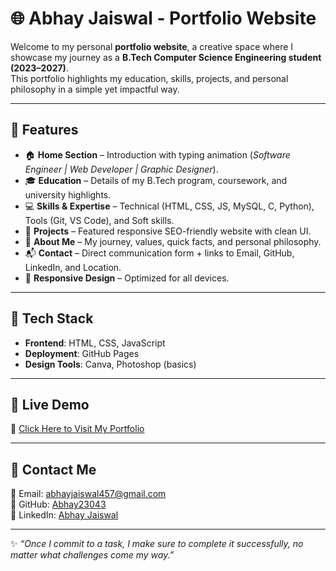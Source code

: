 # 🌐 Abhay Jaiswal - Portfolio Website  

Welcome to my personal **portfolio website**, a creative space where I showcase my journey as a **B.Tech Computer Science Engineering student (2023–2027)**.  
This portfolio highlights my education, skills, projects, and personal philosophy in a simple yet impactful way.  

---

## 🔹 Features  
- 🏠 **Home Section** – Introduction with typing animation (*Software Engineer | Web Developer | Graphic Designer*).  
- 🎓 **Education** – Details of my B.Tech program, coursework, and university highlights.  
- 💻 **Skills & Expertise** – Technical (HTML, CSS, JS, MySQL, C, Python), Tools (Git, VS Code), and Soft skills.  
- 📂 **Projects** – Featured responsive SEO-friendly website with clean UI.  
- 👤 **About Me** – My journey, values, quick facts, and personal philosophy.  
- 📬 **Contact** – Direct communication form + links to Email, GitHub, LinkedIn, and Location.  
- 📱 **Responsive Design** – Optimized for all devices.  

---

## 🔹 Tech Stack  
- **Frontend**: HTML, CSS, JavaScript  
- **Deployment**: GitHub Pages  
- **Design Tools**: Canva, Photoshop (basics)  

---

## 🔹 Live Demo  
🔗 [Click Here to Visit My Portfolio](https://abhay23043.github.io/portfolio/)  

---

## 🔹 Contact Me  
📧 Email: [abhayjaiswal457@gmail.com](mailto:abhayjaiswal457@gmail.com)  
🐙 GitHub: [Abhay23043](https://github.com/Abhay23043)  
💼 LinkedIn: [Abhay Jaiswal](https://www.linkedin.com/in/abhay-jaiswal-a3747730a/)  

---

✨ *“Once I commit to a task, I make sure to complete it successfully, no matter what challenges come my way.”*  
